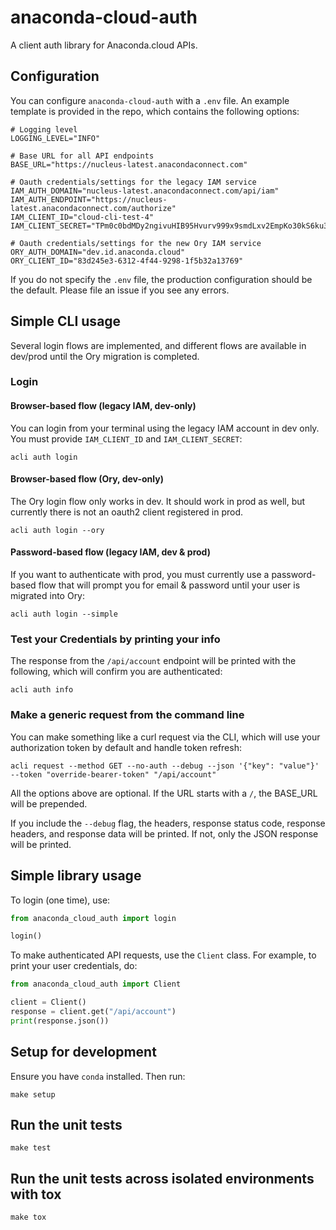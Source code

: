 # anaconda-cloud-auth

A client auth library for Anaconda.cloud APIs.

## Configuration

You can configure `anaconda-cloud-auth` with a `.env` file.
An example template is provided in the repo, which contains the following options:

```dotenv
# Logging level
LOGGING_LEVEL="INFO"

# Base URL for all API endpoints
BASE_URL="https://nucleus-latest.anacondaconnect.com"

# Oauth credentials/settings for the legacy IAM service
IAM_AUTH_DOMAIN="nucleus-latest.anacondaconnect.com/api/iam"
IAM_AUTH_ENDPOINT="https://nucleus-latest.anacondaconnect.com/authorize"
IAM_CLIENT_ID="cloud-cli-test-4"
IAM_CLIENT_SECRET="TPm0c0bdMDy2ngivuHIB95Hvurv999x9smdLxv2EmpKo30kS6ku3wGx183dmgcuc"

# Oauth credentials/settings for the new Ory IAM service
ORY_AUTH_DOMAIN="dev.id.anaconda.cloud"
ORY_CLIENT_ID="83d245e3-6312-4f44-9298-1f5b32a13769"
```

If you do not specify the `.env` file, the production configuration should be the default.
Please file an issue if you see any errors.

## Simple CLI usage

Several login flows are implemented, and different flows are available in dev/prod until the Ory migration is completed.

### Login

#### Browser-based flow (legacy IAM, dev-only)

You can login from your terminal using the legacy IAM account in dev only. You must provide `IAM_CLIENT_ID` and `IAM_CLIENT_SECRET`:

```shell
acli auth login
```

#### Browser-based flow (Ory, dev-only)

The Ory login flow only works in dev.
It should work in prod as well, but currently there is not an oauth2 client registered in prod.

```shell
acli auth login --ory
```

#### Password-based flow (legacy IAM, dev & prod)

If you want to authenticate with prod, you must currently use a password-based flow that will prompt you for email & password until your user is migrated into Ory:

```shell
acli auth login --simple
```

### Test your Credentials by printing your info

The response from the `/api/account` endpoint will be printed with the following, which will confirm you are authenticated:

```shell
acli auth info
```

### Make a generic request from the command line

You can make something like a curl request via the CLI, which will use your authorization token by default and handle token refresh:

```shell
acli request --method GET --no-auth --debug --json '{"key": "value"}' --token "override-bearer-token" "/api/account"
```

All the options above are optional.
If the URL starts with a `/`, the BASE_URL will be prepended.

If you include the `--debug` flag, the headers, response status code, response headers, and response data will be printed.
If not, only the JSON response will be printed.

## Simple library usage

To login (one time), use:

```python
from anaconda_cloud_auth import login

login()
```

To make authenticated API requests, use the `Client` class.
For example, to print your user credentials, do:

```python
from anaconda_cloud_auth import Client

client = Client()
response = client.get("/api/account")
print(response.json())
```

## Setup for development

Ensure you have `conda` installed.
Then run:
```shell
make setup
```

## Run the unit tests
```shell
make test
```

## Run the unit tests across isolated environments with tox
```shell
make tox
```
